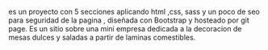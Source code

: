 es un proyecto con 5 secciones aplicando html ,css, sass y un poco de seo para seguridad de la pagina , diseñada con Bootstrap y hosteado por git page.
Es un sitio sobre una mini empresa dedicada a la decoracion de mesas dulces y saladas a partir de laminas comestibles.
